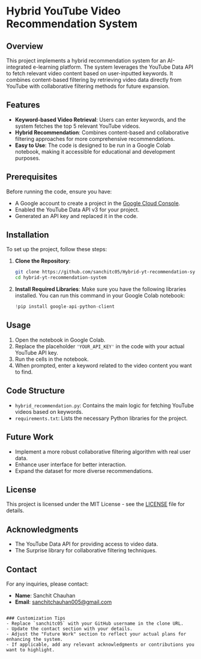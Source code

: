 # Hybrid YouTube Video Recommendation System

## Overview
This project implements a hybrid recommendation system for an AI-integrated e-learning platform. The system leverages the YouTube Data API to fetch relevant video content based on user-inputted keywords. It combines content-based filtering by retrieving video data directly from YouTube with collaborative filtering methods for future expansion.

## Features
- **Keyword-based Video Retrieval**: Users can enter keywords, and the system fetches the top 5 relevant YouTube videos.
- **Hybrid Recommendation**: Combines content-based and collaborative filtering approaches for more comprehensive recommendations.
- **Easy to Use**: The code is designed to be run in a Google Colab notebook, making it accessible for educational and development purposes.

## Prerequisites
Before running the code, ensure you have:
- A Google account to create a project in the [Google Cloud Console](https://console.cloud.google.com/).
- Enabled the YouTube Data API v3 for your project.
- Generated an API key and replaced it in the code.

## Installation
To set up the project, follow these steps:

1. **Clone the Repository**:
   ```bash
   git clone https://github.com/sanchitc05/Hybrid-yt-recommendation-system.git
   cd hybrid-yt-recommendation-system
   ```

2. **Install Required Libraries**:
   Make sure you have the following libraries installed. You can run this command in your Google Colab notebook:
   ```python
   !pip install google-api-python-client
   ```

## Usage
1. Open the notebook in Google Colab.
2. Replace the placeholder `'YOUR_API_KEY'` in the code with your actual YouTube API key.
3. Run the cells in the notebook.
4. When prompted, enter a keyword related to the video content you want to find.

## Code Structure
- `hybrid_recommendation.py`: Contains the main logic for fetching YouTube videos based on keywords.
- `requirements.txt`: Lists the necessary Python libraries for the project.

## Future Work
- Implement a more robust collaborative filtering algorithm with real user data.
- Enhance user interface for better interaction.
- Expand the dataset for more diverse recommendations.

## License
This project is licensed under the MIT License - see the [LICENSE](LICENSE) file for details.

## Acknowledgments
- The YouTube Data API for providing access to video data.
- The Surprise library for collaborative filtering techniques.

## Contact
For any inquiries, please contact:
- **Name**: Sanchit Chauhan
- **Email**: sanchitchauhan005@gmail.com
```

### Customization Tips
- Replace `sanchitc05` with your GitHub username in the clone URL.
- Update the contact section with your details.
- Adjust the "Future Work" section to reflect your actual plans for enhancing the system.
- If applicable, add any relevant acknowledgments or contributions you want to highlight.
